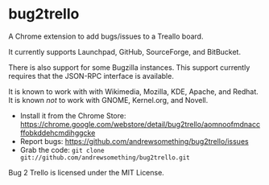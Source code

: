 bug2trello
==========

A Chrome extension to add bugs/issues to a Treallo board.

It currently supports Launchpad, GitHub, SourceForge, and BitBucket.

There is also support for some Bugzilla instances. This support currently requires that the JSON-RPC interface is available.

It is known to work with with Wikimedia, Mozilla, KDE, Apache, and Redhat.
It is known *not* to work with GNOME, Kernel.org, and Novell.

- Install it from the Chrome Store: https://chrome.google.com/webstore/detail/bug2trello/aomnoofmdnaccffobkddehcmdihggcke
- Report bugs: https://github.com/andrewsomething/bug2trello/issues
- Grab the code: `git clone git://github.com/andrewsomething/bug2trello.git`

Bug 2 Trello is licensed under the MIT License.
